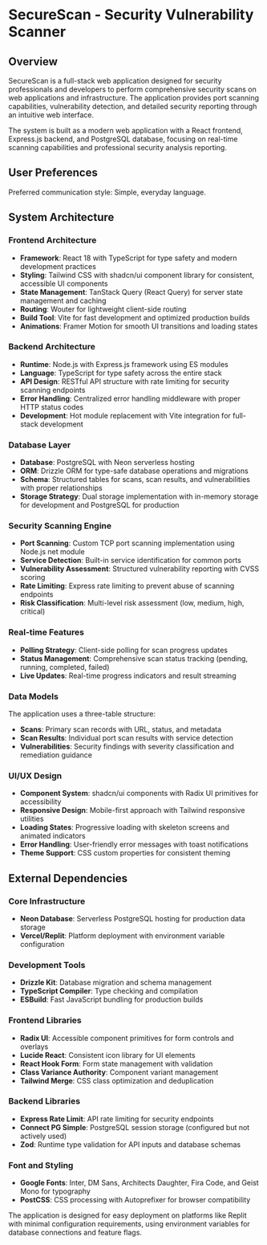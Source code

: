 # SecureScan - Security Vulnerability Scanner

## Overview

SecureScan is a full-stack web application designed for security professionals and developers to perform comprehensive security scans on web applications and infrastructure. The application provides port scanning capabilities, vulnerability detection, and detailed security reporting through an intuitive web interface.

The system is built as a modern web application with a React frontend, Express.js backend, and PostgreSQL database, focusing on real-time scanning capabilities and professional security analysis reporting.

## User Preferences

Preferred communication style: Simple, everyday language.

## System Architecture

### Frontend Architecture
- **Framework**: React 18 with TypeScript for type safety and modern development practices
- **Styling**: Tailwind CSS with shadcn/ui component library for consistent, accessible UI components
- **State Management**: TanStack Query (React Query) for server state management and caching
- **Routing**: Wouter for lightweight client-side routing
- **Build Tool**: Vite for fast development and optimized production builds
- **Animations**: Framer Motion for smooth UI transitions and loading states

### Backend Architecture
- **Runtime**: Node.js with Express.js framework using ES modules
- **Language**: TypeScript for type safety across the entire stack
- **API Design**: RESTful API structure with rate limiting for security scanning endpoints
- **Error Handling**: Centralized error handling middleware with proper HTTP status codes
- **Development**: Hot module replacement with Vite integration for full-stack development

### Database Layer
- **Database**: PostgreSQL with Neon serverless hosting
- **ORM**: Drizzle ORM for type-safe database operations and migrations
- **Schema**: Structured tables for scans, scan results, and vulnerabilities with proper relationships
- **Storage Strategy**: Dual storage implementation with in-memory storage for development and PostgreSQL for production

### Security Scanning Engine
- **Port Scanning**: Custom TCP port scanning implementation using Node.js net module
- **Service Detection**: Built-in service identification for common ports
- **Vulnerability Assessment**: Structured vulnerability reporting with CVSS scoring
- **Rate Limiting**: Express rate limiting to prevent abuse of scanning endpoints
- **Risk Classification**: Multi-level risk assessment (low, medium, high, critical)

### Real-time Features
- **Polling Strategy**: Client-side polling for scan progress updates
- **Status Management**: Comprehensive scan status tracking (pending, running, completed, failed)
- **Live Updates**: Real-time progress indicators and result streaming

### Data Models
The application uses a three-table structure:
- **Scans**: Primary scan records with URL, status, and metadata
- **Scan Results**: Individual port scan results with service detection
- **Vulnerabilities**: Security findings with severity classification and remediation guidance

### UI/UX Design
- **Component System**: shadcn/ui components with Radix UI primitives for accessibility
- **Responsive Design**: Mobile-first approach with Tailwind responsive utilities
- **Loading States**: Progressive loading with skeleton screens and animated indicators
- **Error Handling**: User-friendly error messages with toast notifications
- **Theme Support**: CSS custom properties for consistent theming

## External Dependencies

### Core Infrastructure
- **Neon Database**: Serverless PostgreSQL hosting for production data storage
- **Vercel/Replit**: Platform deployment with environment variable configuration

### Development Tools
- **Drizzle Kit**: Database migration and schema management
- **TypeScript Compiler**: Type checking and compilation
- **ESBuild**: Fast JavaScript bundling for production builds

### Frontend Libraries
- **Radix UI**: Accessible component primitives for form controls and overlays
- **Lucide React**: Consistent icon library for UI elements
- **React Hook Form**: Form state management with validation
- **Class Variance Authority**: Component variant management
- **Tailwind Merge**: CSS class optimization and deduplication

### Backend Libraries
- **Express Rate Limit**: API rate limiting for security endpoints
- **Connect PG Simple**: PostgreSQL session storage (configured but not actively used)
- **Zod**: Runtime type validation for API inputs and database schemas

### Font and Styling
- **Google Fonts**: Inter, DM Sans, Architects Daughter, Fira Code, and Geist Mono for typography
- **PostCSS**: CSS processing with Autoprefixer for browser compatibility

The application is designed for easy deployment on platforms like Replit with minimal configuration requirements, using environment variables for database connections and feature flags.